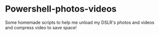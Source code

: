 # Powershell-photos-videos
Some homemade scripts to help me unload my DSLR's photos and videos and compress video to save space!
